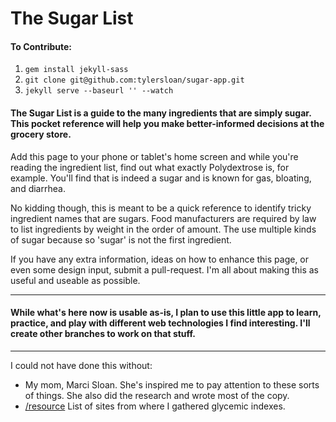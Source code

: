 The Sugar List
==============

#### To Contribute:
1. ````gem install jekyll-sass````
2. ````git clone git@github.com:tylersloan/sugar-app.git````
3. ````jekyll serve --baseurl '' --watch````

#### The Sugar List is a guide to the many ingredients that are simply sugar. This pocket reference will help you make better-informed decisions at the grocery store.

Add this page to your phone or tablet's home screen and while you're reading the ingredient list, find out what exactly Polydextrose is, for example. You'll find that is indeed a sugar and is known for gas, bloating, and diarrhea.

No kidding though, this is meant to be a quick reference to identify tricky ingredient names that are sugars. Food manufacturers are required by law to list ingredients by weight in the order of amount. The use multiple kinds of sugar because so 'sugar' is not the first ingredient.

If you have any extra information, ideas on how to enhance this page, or even some design input, submit a pull-request. I'm all about making this as useful and useable as possible.

---
#### While what's here now is usable as-is, I plan to use this little app to learn, practice, and play with different web technologies I find interesting. I'll create other branches to work on that stuff.
---

I could not have done this without:

+ My mom, Marci Sloan. She's inspired me to pay attention to these sorts of things. She also did the research and wrote most of the copy.
+ [/resource](http://tylersloan.github.io/sugar-app/resources/ "Resources for The Sugar List") List of sites from where I gathered glycemic indexes.
